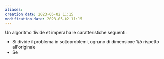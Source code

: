```yaml
---
aliases: 
creation date: 2023-05-02 11:15
modification date: 2023-05-02 11:15
---
```


Un algoritmo divide et impera ha le caratteristiche seguenti:
- Si divide il problema in sottoproblemi, ognuno di dimensione $1/b$ rispetto all'originale
- Se



